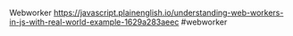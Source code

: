 
Webworker
https://javascript.plainenglish.io/understanding-web-workers-in-js-with-real-world-example-1629a283aeec #webworker
